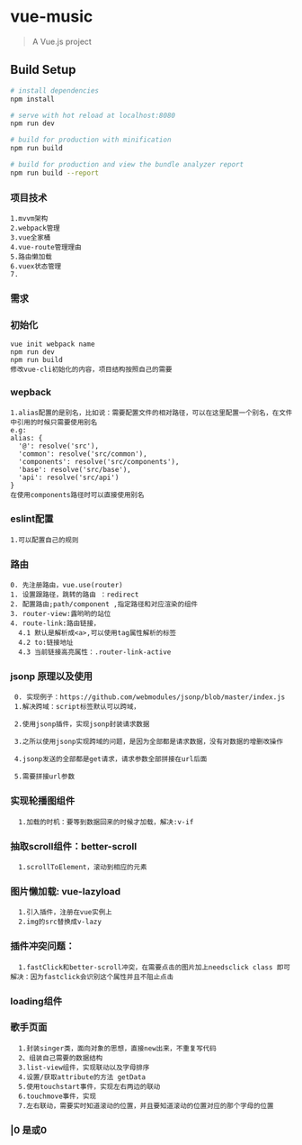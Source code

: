 # vue-music

> A Vue.js project

## Build Setup

``` bash
# install dependencies
npm install

# serve with hot reload at localhost:8080
npm run dev

# build for production with minification
npm run build

# build for production and view the bundle analyzer report
npm run build --report
```



### 项目技术
    1.mvvm架构
    2.webpack管理
    3.vue全家桶
    4.vue-route管理理由
    5.路由懒加载
    6.vuex状态管理
    7.

### 需求

### 初始化
    vue init webpack name
    npm run dev
    npm run build
    修改vue-cli初始化的内容，项目结构按照自己的需要

### wepback
    1.alias配置的是别名，比如说：需要配置文件的相对路径，可以在这里配置一个别名，在文件中引用的时候只需要使用别名
    e.g:  
    alias: {
      '@': resolve('src'),
      'common': resolve('src/common'),
      'components': resolve('src/components'),
      'base': resolve('src/base'),
      'api': resolve('src/api')
    }
    在使用components路径时可以直接使用别名

### eslint配置
    1.可以配置自己的规则

### 路由
    0. 先注册路由，vue.use(router)
    1. 设置跟路径，跳转的路由 ：redirect
    2. 配置路由;path/component ,指定路径和对应渲染的组件
    3. router-view:露哟哟的站位
    4. route-link:路由链接，
      4.1 默认是解析成<a>,可以使用tag属性解析的标签
      4.2 to:链接地址
      4.3 当前链接高亮属性：.router-link-active

### jsonp 原理以及使用       
     0. 实现例子：https://github.com/webmodules/jsonp/blob/master/index.js                                        
     1.解决跨域：script标签默认可以跨域，

     2.使用jsonp插件，实现jsonp封装请求数据

     3.之所以使用jsonp实现跨域的问题，是因为全部都是请求数据，没有对数据的增删改操作

     4.jsonp发送的全部都是get请求，请求参数全部拼接在url后面

     5.需要拼接url参数

### 实现轮播图组件
      1.加载的时机：要等到数据回来的时候才加载，解决:v-if

### 抽取scroll组件：better-scroll
      1.scrollToElement，滚动到相应的元素

### 图片懒加载: vue-lazyload
      1.引入插件，注册在vue实例上
      2.img的src替换成v-lazy

### 插件冲突问题：
      1.fastClick和better-scroll冲突，在需要点击的图片加上needsclick class 即可解决：因为fastclick会识别这个属性并且不阻止点击

### loading组件


### 歌手页面
      1.封装singer类，面向对象的思想，直接new出来，不重复写代码
      2、组装自己需要的数据结构
      3.list-view组件，实现联动以及字母排序
      4.设置/获取attribute的方法 getData
      5.使用touchstart事件，实现左右两边的联动
      6.touchmove事件，实现
      7.左右联动，需要实时知道滚动的位置，并且要知道滚动的位置对应的那个字母的位置
      
### |0 是或0

    
